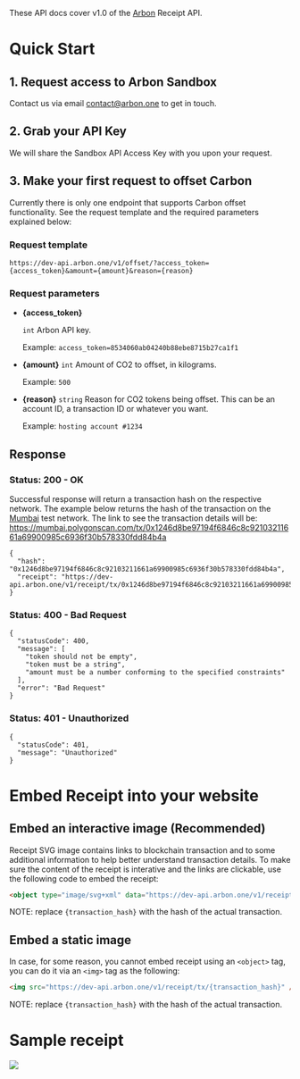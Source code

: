 These API docs cover v1.0 of the [Arbon](https://www.arbon.one/) Receipt API.

# Quick Start

## 1. Request access to Arbon Sandbox
Contact us via email contact@arbon.one to get in touch.

## 2. Grab your API Key
We will share the Sandbox API Access Key with you upon your request.

## 3. Make your first request to offset Carbon
Currently there is only one endpoint that supports Carbon offset functionality. See the request template and the required parameters explained below:

### Request template
```
https://dev-api.arbon.one/v1/offset/?access_token={access_token}&amount={amount}&reason={reason}
```

### Request parameters
- **{access_token}**

    `int` Arbon API key.

    Example: `access_token=8534060ab04240b88ebe8715b27ca1f1`

- **{amount}** `int`
    Amount of CO2 to offset, in kilograms.

    Example: `500`

- **{reason}** `string`
    Reason for CO2 tokens being offset. This can be an account ID, a transaction ID or whatever you want.

    Example: `hosting account #1234`

## Response
### Status: **200 - OK**

Successful response will return a transaction hash on the respective network. The example below returns the hash of the transaction on the [Mumbai](https://mumbai.polygonscan.com/) test network. The link to see the transaction details will be: https://mumbai.polygonscan.com/tx/0x1246d8be97194f6846c8c92103211661a69900985c6936f30b578330fdd84b4a

```
{
  "hash": "0x1246d8be97194f6846c8c92103211661a69900985c6936f30b578330fdd84b4a",
  "receipt": "https://dev-api.arbon.one/v1/receipt/tx/0x1246d8be97194f6846c8c92103211661a69900985c6936f30b578330fdd84b4a"
}
```
### Status: 400 - Bad Request
```
{
  "statusCode": 400,
  "message": [
    "token should not be empty",
    "token must be a string",
    "amount must be a number conforming to the specified constraints"
  ],
  "error": "Bad Request"
}
```

### Status: 401 - Unauthorized
```
{
  "statusCode": 401,
  "message": "Unauthorized"
}
```

# Embed Receipt into your website

## Embed an interactive image (Recommended)
Receipt SVG image contains links to blockchain transaction and to some additional information to help better understand transaction details. To make sure the content of the receipt is interative and the links are clickable, use the following code to embed the receipt:

```html
<object type="image/svg+xml" data="https://dev-api.arbon.one/v1/receipt/tx/{transaction_hash}"></object>
```
NOTE: replace `{transaction_hash}` with the hash of the actual transaction.

## Embed a static image
In case, for some reason, you cannot embed receipt using an `<object>` tag, you can do it via an `<img>` tag as the following:

```html
<img src="https://dev-api.arbon.one/v1/receipt/tx/{transaction_hash}" />
```

NOTE: replace `{transaction_hash}` with the hash of the actual transaction.

# Sample receipt
<img src="https://dev-api.arbon.one/v1/receipt/tx/0x1246d8be97194f6846c8c92103211661a69900985c6936f30b578330fdd84b4a" />
